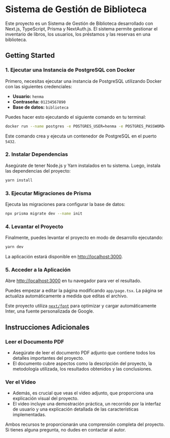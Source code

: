 # Sistema de Gestión de Biblioteca

Este proyecto es un Sistema de Gestión de Biblioteca desarrollado con Next.js, TypeScript, Prisma y NextAuth.js. El sistema permite gestionar el inventario de libros, los usuarios, los préstamos y las reservas en una biblioteca.

## Getting Started

### 1. Ejecutar una Instancia de PostgreSQL con Docker

Primero, necesitas ejecutar una instancia de PostgreSQL utilizando Docker con las siguientes credenciales:

- **Usuario:** `henma`
- **Contraseña:** `01234567890`
- **Base de datos:** `biblioteca`

Puedes hacer esto ejecutando el siguiente comando en tu terminal:

```bash
docker run --name postgres -e POSTGRES_USER=henma -e POSTGRES_PASSWORD=01234567890 -e POSTGRES_DB=biblioteca -p 5432:5432 -d postgres:13
```

Este comando crea y ejecuta un contenedor de PostgreSQL en el puerto `5432`.

### 2. Instalar Dependencias

Asegúrate de tener Node.js y Yarn instalados en tu sistema. Luego, instala las dependencias del proyecto:

```bash
yarn install
```

### 3. Ejecutar Migraciones de Prisma

Ejecuta las migraciones para configurar la base de datos:

```bash
npx prisma migrate dev --name init
```

### 4. Levantar el Proyecto

Finalmente, puedes levantar el proyecto en modo de desarrollo ejecutando:

```bash
yarn dev
```

La aplicación estará disponible en [http://localhost:3000](http://localhost:3000).

### 5. Acceder a la Aplicación

Abre [http://localhost:3000](http://localhost:3000) en tu navegador para ver el resultado.

Puedes empezar a editar la página modificando `app/page.tsx`. La página se actualiza automáticamente a medida que editas el archivo.

Este proyecto utiliza [`next/font`](https://nextjs.org/docs/basic-features/font-optimization) para optimizar y cargar automáticamente Inter, una fuente personalizada de Google.

## Instrucciones Adicionales

### Leer el Documento PDF

- Asegúrate de leer el documento PDF adjunto que contiene todos los detalles importantes del proyecto.
- El documento cubre aspectos como la descripción del proyecto, la metodología utilizada, los resultados obtenidos y las conclusiones.

### Ver el Video

- Además, es crucial que veas el video adjunto, que proporciona una explicación visual del proyecto.
- El video incluye una demostración práctica, un recorrido por la interfaz de usuario y una explicación detallada de las características implementadas.

Ambos recursos te proporcionarán una comprensión completa del proyecto. Si tienes alguna pregunta, no dudes en contactar al autor.
